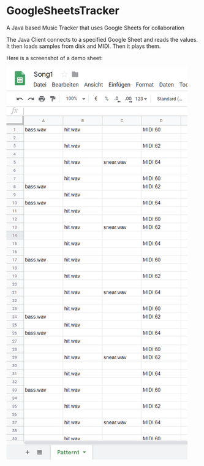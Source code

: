 # GoogleSheetsTracker
A Java based Music Tracker that uses Google Sheets for collaboration

The Java Client connects to a specified Google Sheet and reads the values.
It then loads samples from disk and MIDI.
Then it plays them.

Here is a screenshot of a demo sheet:

![Demo Google Sheet](https://github.com/rhulha/GoogleSheetsTracker/blob/master/screenshots/sheetExample.png)

